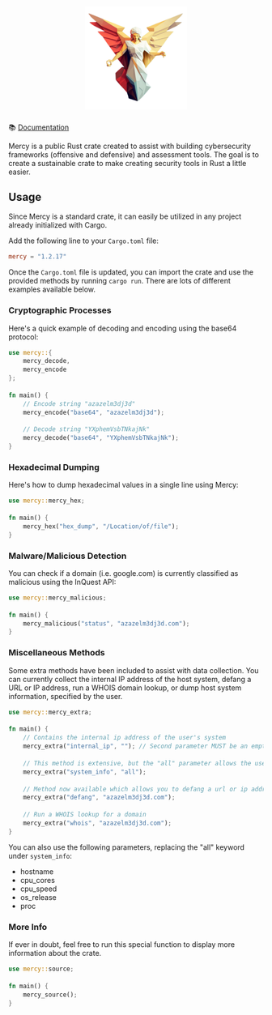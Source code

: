 <h1 align="center">
    <img src="assets/mercy_icon.png" width="40%" />
</h1>

📚 [Documentation](https://docs.rs/mercy/latest/mercy/)

Mercy is a public Rust crate created to assist with building cybersecurity frameworks (offensive and defensive) and assessment tools. The goal is to create a sustainable crate to make creating security tools in Rust a little easier.

## Usage
Since Mercy is a standard crate, it can easily be utilized in any project already initialized with Cargo.

Add the following line to your `Cargo.toml` file:
```toml
mercy = "1.2.17"
```

Once the `Cargo.toml` file is updated, you can import the crate and use the provided methods by running `cargo run`. There are lots of different examples available below.

### Cryptographic Processes
Here's a quick example of decoding and encoding using the base64 protocol:
```rust
use mercy::{
    mercy_decode,
    mercy_encode
};

fn main() {
    // Encode string "azazelm3dj3d"
    mercy_encode("base64", "azazelm3dj3d");
    
    // Decode string "YXphemVsbTNkajNk"
    mercy_decode("base64", "YXphemVsbTNkajNk");
}
```

### Hexadecimal Dumping
Here's how to dump hexadecimal values in a single line using Mercy:
```rust
use mercy::mercy_hex;

fn main() {
    mercy_hex("hex_dump", "/Location/of/file");
}
```

### Malware/Malicious Detection
You can check if a domain (i.e. google.com) is currently classified as malicious using the InQuest API:
```rust
use mercy::mercy_malicious;

fn main() {
    mercy_malicious("status", "azazelm3dj3d.com");
}
```

### Miscellaneous Methods
Some extra methods have been included to assist with data collection. You can currently collect the internal IP address of the host system, defang a URL or IP address, run a WHOIS domain lookup, or dump host system information, specified by the user.
```rust
use mercy::mercy_extra;

fn main() {
    // Contains the internal ip address of the user's system
    mercy_extra("internal_ip", ""); // Second parameter MUST be an empty string to work

    // This method is extensive, but the "all" parameter allows the user to dump everything we have set in Mercy
    mercy_extra("system_info", "all");

    // Method now available which allows you to defang a url or ip address
    mercy_extra("defang", "azazelm3dj3d.com");

    // Run a WHOIS lookup for a domain
    mercy_extra("whois", "azazelm3dj3d.com");
}
```
You can also use the following parameters, replacing the "all" keyword under `system_info`:

- hostname
- cpu_cores
- cpu_speed
- os_release
- proc

### More Info
If ever in doubt, feel free to run this special function to display more information about the crate.
```rust
use mercy::source;

fn main() {
    mercy_source();
}
```